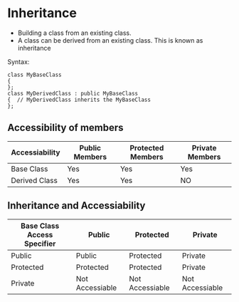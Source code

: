 # Inheritance

* Building a class from an existing class.
* A class can be derived from an existing class. This is known as inheritance

Syntax:
````
class MyBaseClass
{
};
class MyDerivedClass : public MyBaseClass
{  // MyDerivedClass inherits the MyBaseClass
};
````
## Accessibility of members

|  Accessiability  |  Public Members  |  Protected Members  |  Private Members  |
| ----------------|------------------|---------------------|-------------------|
|  Base Class    |  Yes              |  Yes                 |  Yes    |
|  Derived Class    |  Yes              |  Yes                 |  NO    |

## Inheritance and Accessiability

| Base Class Access Specifier | Public  |  Protected  | Private  |
|-----------------------------|---------|-------------|----------|
|  Public  | Public  |  Protected  | Private  |
|  Protected  | Protected  |  Protected  | Private  |
|  Private  | Not Accessiable  |  Not Accessiable  | Not Accessiable  |
